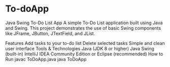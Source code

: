 # To-doApp #
Java Swing To-Do List App
A simple To-Do List application built using Java and Swing. This project demonstrates the use of basic Swing components like JFrame, JButton, JTextField, and JList.

Features
Add tasks to your to-do list
Delete selected tasks
Simple and clean user interface
Tools & Technologies
Java (JDK 8 or higher)
Java Swing (built-in)
IntelliJ IDEA Community Edition or Eclipse (recommended)
How to Run
javac ToDoApp.java
java ToDoApp

